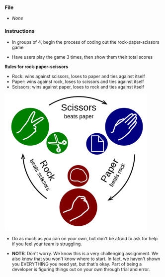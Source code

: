 ### File

* _None_

### Instructions

* In groups of 4, begin the process of coding out the rock-paper-scissors game

* Have users play the game 3 times, then show them their total scores

**Rules for rock-paper-scissors**

* Rock: wins against scissors, loses to paper and ties against itself
* Paper: wins against rock, loses to scissors and ties against itself
* Scissors: wins against paper, loses to rock and ties against itself

![3-RPS-Example-Picture](Images/9-RPS-example.png)

* Do as much as you can on your own, but don't be afraid to ask for help if you feel your team is struggling.

* **NOTE:** Don't worry. We know this is a very challenging assignment. We also know that you won't know where to start. In fact, we haven't shown you EVERYTHING you need yet, but that's okay. Part of being a developer is figuring things out on your own through trial and error.
